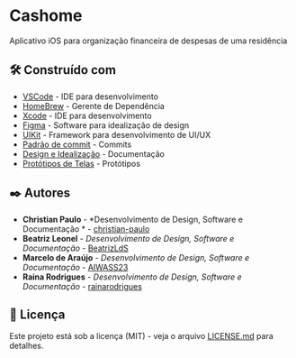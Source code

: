 # Cashome

Aplicativo iOS para organização financeira de despesas de uma residência

## 🛠️ Construído com

* [VSCode](https://code.visualstudio.com) - IDE para desenvolvimento
* [HomeBrew](https://brew.sh/index_pt-br) - Gerente de Dependência
* [Xcode](https://developer.apple.com/xcode/) - IDE para desenvolvimento
* [Figma](https://www.figma.com/) - Software para idealização de design
* [UIKit](https://developer.apple.com/documentation/uikit) - Framework para desenvolvimento de UI/UX
* [Padrão de commit](https://github.com/iuricode/padroes-de-commits) - Commits
* [Design e Idealização](https://www.figma.com/file/nqqNMAowYSeQZrIJ8gRUIi/Make-it-Great?node-id=0%3A1&t=jHuJUJ1NTInF6hn6-0) - Documentação
* [Protótipos de Telas](https://www.figma.com/file/F6zlN9lf9OtJC19QBExdP0/Protótipo?t=jHuJUJ1NTInF6hn6-0) - Protótipos

## ✒️ Autores

* **Christian Paulo** - *Desenvolvimento de Design, Software e Documentação * - [christian-paulo](https://github.com/christian-paulo)
* **Beatriz Leonel** - *Desenvolvimento de Design, Software e Documentação* - [BeatrizLdS](https://github.com/BeatrizLdS)
* **Marcelo de Araújo** - *Desenvolvimento de Design, Software e Documentação* - [AIWASS23](https://github.com/AIWASS23)
* **Raina Rodrigues** - *Desenvolvimento de Design, Software e Documentação* - [rainarodrigues](https://github.com/rainarodrigues)

## 📄 Licença

Este projeto está sob a licença (MIT) - veja o arquivo [LICENSE.md](https://github.com/AIWASS23/cashome/blob/main/LICENSE) para detalhes.
